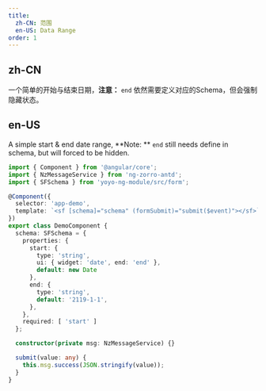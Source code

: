 ```yaml
---
title:
  zh-CN: 范围
  en-US: Data Range
order: 1
---
```


## zh-CN

一个简单的开始与结束日期，**注意：** `end` 依然需要定义对应的Schema，但会强制隐藏状态。

## en-US

A simple start & end date range, **Note: ** `end` still needs define in schema, but will forced to be hidden.

```ts
import { Component } from '@angular/core';
import { NzMessageService } from 'ng-zorro-antd';
import { SFSchema } from 'yoyo-ng-module/src/form';

@Component({
  selector: 'app-demo',
  template: `<sf [schema]="schema" (formSubmit)="submit($event)"></sf>`,
})
export class DemoComponent {
  schema: SFSchema = {
    properties: {
      start: {
        type: 'string',
        ui: { widget: 'date', end: 'end' },
        default: new Date
      },
      end: {
        type: 'string',
        default: '2119-1-1',
      },
    },
    required: [ 'start' ]
  };

  constructor(private msg: NzMessageService) {}

  submit(value: any) {
    this.msg.success(JSON.stringify(value));
  }
}
```
